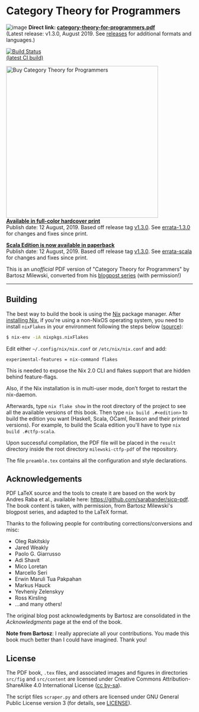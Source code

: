 Category Theory for Programmers
====
![image](https://user-images.githubusercontent.com/601206/43392303-f770d7be-93fb-11e8-8db8-b7e915b435ba.png)
<b>Direct link: [category-theory-for-programmers.pdf](https://github.com/hmemcpy/milewski-ctfp-pdf/releases/download/v1.3.0/category-theory-for-programmers.pdf)</b>  
(Latest release: v1.3.0, August 2019. See [releases](https://github.com/hmemcpy/milewski-ctfp-pdf/releases) for additional formats and languages.)

[![Build Status](https://travis-ci.org/hmemcpy/milewski-ctfp-pdf.svg?branch=master)](https://travis-ci.org/hmemcpy/milewski-ctfp-pdf)  
[(latest CI build)](https://s3.amazonaws.com/milewski-ctfp-pdf/category-theory-for-programmers.pdf)

<img src="https://user-images.githubusercontent.com/601206/47271389-8eea0900-d581-11e8-8e81-5b932e336336.png"
 alt="Buy Category Theory for Programmers" width=410 />  
**[Available in full-color hardcover print](https://www.blurb.com/b/9621951-category-theory-for-programmers-new-edition-hardco)**  
Publish date: 12 August, 2019. Based off release tag [v1.3.0](https://github.com/hmemcpy/milewski-ctfp-pdf/releases/tag/v1.3.0). See [errata-1.3.0](errata-1.3.0.md) for changes and fixes since print.

**[Scala Edition is now available in paperback](https://www.blurb.com/b/9603882-category-theory-for-programmers-scala-edition-pape)**  
Publish date: 12 August, 2019. Based off release tag [v1.3.0](https://github.com/hmemcpy/milewski-ctfp-pdf/releases/tag/v1.3.0). See [errata-scala](errata-scala.md) for changes and fixes since print.

This is an *unofficial* PDF version of "Category Theory for Programmers" by Bartosz Milewski, converted from his [blogpost series](https://bartoszmilewski.com/2014/10/28/category-theory-for-programmers-the-preface/) (with permission!)

---

Building
--------

The best way to build the book is using the [Nix](https://nixos.org/nix/) package manager. After [installing Nix](https://nixos.org/download.html), if you're using a non-NixOS operating system, you need to install `nixFlakes` in your environment following the steps below ([source](https://nixos.wiki/wiki/Flakes#Non-NixOS)):

```bash
$ nix-env -iA nixpkgs.nixFlakes
```

Edit either `~/.config/nix/nix.conf` or `/etc/nix/nix.conf` and add:

```
experimental-features = nix-command flakes
```

This is needed to expose the Nix 2.0 CLI and flakes support that are hidden behind feature-flags.

Also, if the Nix installation is in multi-user mode, don’t forget to restart the nix-daemon. 

Afterwards, type `nix flake show` in the root directory of the project to see all the available versions of this book. Then type `nix build .#<edition>` to build the edition you want (Haskell, Scala, OCaml, Reason and their printed versions). For example, to build the Scala edition you'll have to type `nix build .#ctfp-scala`.

Upon successful compilation, the PDF file will be placed in the `result` directory inside the root directory `milewski-ctfp-pdf` of the repository. 

The file `preamble.tex` contains all the configuration and style declarations.

Acknowledgements
----------------

PDF LaTeX source and the tools to create it are based on the work by Andres Raba et al., available here: https://github.com/sarabander/sicp-pdf.  
The book content is taken, with permission, from Bartosz Milewski's blogpost series, and adapted to the LaTeX format.

Thanks to the following people for contributing corrections/conversions and misc:

* Oleg Rakitskiy
* Jared Weakly
* Paolo G. Giarrusso
* Adi Shavit
* Mico Loretan
* Marcello Seri
* Erwin Maruli Tua Pakpahan
* Markus Hauck
* Yevheniy Zelenskyy
* Ross Kirsling
* ...and many others!

The original blog post acknowledgments by Bartosz are consolidated in the *Acknowledgments* page at the end of the book.

**Note from Bartosz**: I really appreciate all your contributions. You made this book much better than I could have imagined. Thank you!

License
-------

The PDF book, `.tex` files, and associated images and figures in directories `src/fig` and `src/content` are licensed under Creative Commons Attribution-ShareAlike 4.0 International License ([cc by-sa](http://creativecommons.org/licenses/by-sa/4.0/)).

The script files `scraper.py` and others are licensed under GNU General Public License version 3 (for details, see [LICENSE](https://github.com/hmemcpy/milewski-ctfp-pdf/blob/master/LICENSE)).
